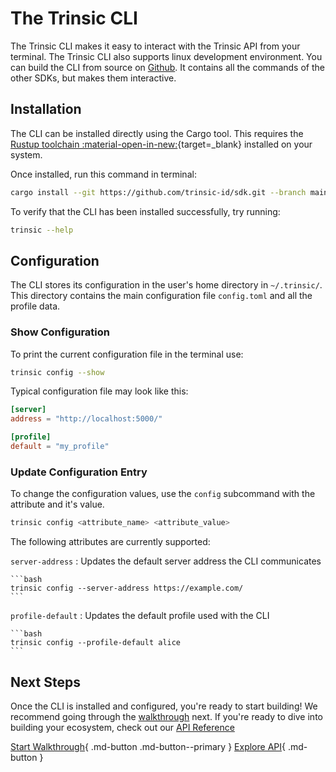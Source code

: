 # The Trinsic CLI

The Trinsic CLI makes it easy to interact with the Trinsic API from your terminal. The Trinsic CLI also supports linux development environment. You can build the CLI from source on [Github](https://github.com/trinsic-id/sdk/cli). It contains all the commands of the other SDKs, but makes them interactive. 


## Installation

The CLI can be installed directly using the Cargo tool. This requires the [Rustup toolchain :material-open-in-new:](https://www.rust-lang.org/tools/install){target=_blank} installed on your system.

Once installed, run this command in terminal:

```bash
cargo install --git https://github.com/trinsic-id/sdk.git --branch main
```

To verify that the CLI has been installed successfully, try running:

```bash
trinsic --help
```

## Configuration

The CLI stores its configuration in the user's home directory in `~/.trinsic/`. This directory contains the main configuration file `config.toml` and all the profile data.

### Show Configuration

To print the current configuration file in the terminal use:

```bash
trinsic config --show
```

Typical configuration file may look like this:

```toml
[server]
address = "http://localhost:5000/"

[profile]
default = "my_profile"
```

### Update Configuration Entry

To change the configuration values, use the `config` subcommand with the attribute and it's value.

```bash
trinsic config <attribute_name> <attribute_value>
```

The following attributes are currently supported:

`server-address`
:   Updates the default server address the CLI communicates

    ```bash
    trinsic config --server-address https://example.com/
    ```

`profile-default`
:   Updates the default profile used with the CLI

    ```bash
    trinsic config --profile-default alice
    ```

## Next Steps

Once the CLI is installed and configured, you're ready to start building! We recommend going through the [walkthrough](./vaccination-cli.md) next. If you're ready to dive into building your ecosystem, check out our [API Reference](/reference/index.md)

[Start Walkthrough](./vaccination-cli.md){ .md-button .md-button--primary } [Explore API](/reference/index.md){ .md-button }

